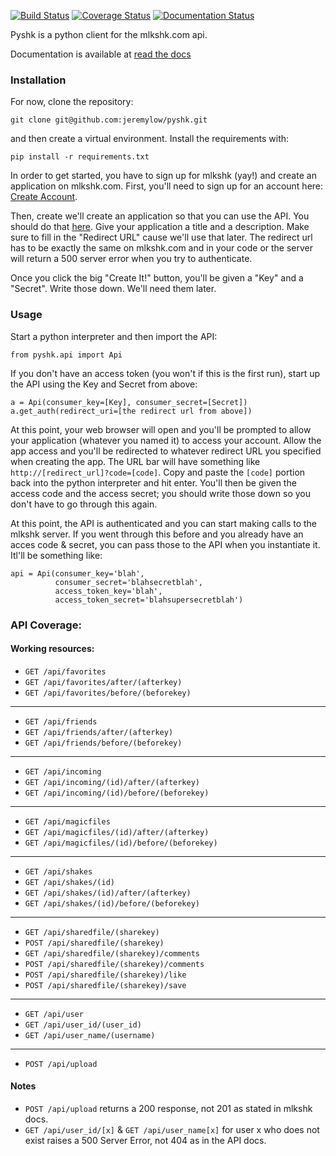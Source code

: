 [![Build Status](https://travis-ci.org/jeremylow/pyshk.svg?branch=master)](https://travis-ci.org/jeremylow/pyshk)
[![Coverage Status](https://coveralls.io/repos/jeremylow/pyshk/badge.svg?branch=master&service=github)](https://coveralls.io/github/jeremylow/pyshk?branch=master)
[![Documentation Status](https://readthedocs.org/projects/pyshk/badge/?version=latest)](http://pyshk.readthedocs.org/en/latest/?badge=latest)

Pyshk is a python client for the mlkshk.com api.

Documentation is available at [read the docs](http://pyshk.readthedocs.org/en/latest/)

### Installation
For now, clone the repository:

    git clone git@github.com:jeremylow/pyshk.git

and then create a virtual environment. Install the requirements with:

    pip install -r requirements.txt

In order to get started, you have to sign up for mlkshk (yay!) and create an application on mlkshk.com. First, you'll need to sign up for an account here: [Create Account](http://mlkshk.com/create-account).

Then, create we'll create an application so that you can use the API. You should do that [here](http://mlkshk.com/developers/new-api-application). Give your application a title and a description. Make sure to fill in the "Redirect URL" cause we'll use that later. The redirect url has to be exactly the same on mlkshk.com and in your code or the server will return a 500 server error when you try to authenticate.

Once you click the big "Create It!" button, you'll be given a "Key" and a "Secret". Write those down. We'll need them later.

### Usage

Start a python interpreter and then import the API:

    from pyshk.api import Api

If you don't have an access token (you won't if this is the first run), start up the API using the Key and Secret from above:

    a = Api(consumer_key=[Key], consumer_secret=[Secret])
    a.get_auth(redirect_uri=[the redirect url from above])

At this point, your web browser will open and you'll be prompted to allow your application (whatever you named it) to access your account. Allow the app access and you'll be redirected to whatever redirect URL you specified when creating the app. The URL bar will have something like `http://[redirect_url]?code=[code]`. Copy and paste the `[code]` portion back into the python interpreter and hit enter. You'll then be given the access code and the access secret; you should write those down so you don't have to go through this again.

At this point, the API is authenticated and you can start making calls to the mlkshk server. If you went through this before and you already have an acces code & secret, you can pass those to the API when you instantiate it. Itl'll be something like:

	api = Api(consumer_key='blah',
			  consumer_secret='blahsecretblah',
			  access_token_key='blah',
			  access_token_secret='blahsupersecretblah')

### API Coverage:

#### Working resources:
* `GET /api/favorites`
* `GET /api/favorites/after/(afterkey)`
* `GET /api/favorites/before/(beforekey)`

--------------------

* `GET /api/friends`
* `GET /api/friends/after/(afterkey)`
* `GET /api/friends/before/(beforekey)`

--------------------

* `GET /api/incoming`
* `GET /api/incoming/(id)/after/(afterkey)`
* `GET /api/incoming/(id)/before/(beforekey)`

--------------------

* `GET /api/magicfiles`
* `GET /api/magicfiles/(id)/after/(afterkey)`
* `GET /api/magicfiles/(id)/before/(beforekey)`

--------------------

* `GET /api/shakes`
* `GET /api/shakes/(id)`
* `GET /api/shakes/(id)/after/(afterkey)`
* `GET /api/shakes/(id)/before/(beforekey)`

--------------------

* `GET /api/sharedfile/(sharekey)`
* `POST /api/sharedfile/(sharekey)`
* `GET /api/sharedfile/(sharekey)/comments`
* `POST /api/sharedfile/(sharekey)/comments`
* `POST /api/sharedfile/(sharekey)/like`
* `POST /api/sharedfile/(sharekey)/save`

--------------------

* `GET /api/user`
* `GET /api/user_id/(user_id)`
* `GET /api/user_name/(username)`

--------------------

* `POST /api/upload`

#### Notes
* `POST /api/upload` returns a 200 response, not 201 as stated in mlkshk docs.
* `GET /api/user_id/[x]` & `GET /api/user_name[x]` for user x who does not exist raises a 500 Server Error, not 404 as in the API docs.
